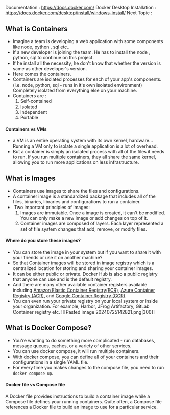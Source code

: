 Documentation : https://docs.docker.com/
Docker Desktop Installation : https://docs.docker.com/desktop/install/windows-install/
Next Topic : 


## **What is Containers**

- Imagine a team is developing a web application with some components like node, python , sql etc.. 
- If a new developer is joining the team. He has to install the node , python, sql to continue on this project.
- If he install all the necessity, he don't know that whether the version is same as other developer's version.
- Here comes the containers.
- Containers are isolated processes for each of your app's components. (i.e. node, python, sql - runs in it's own isolated environment) Completely isolated from everything else on your machine.
- Containers are : 
	1. Self-contained
	2. Isolated
	3. Independent
	4. Portable
#### Containers vs VMs
- a VM is an entire operating system with its own kernel, hardware...  Running a VM only to isolate a single application is a lot of overhead.
- But a container is simply an isolated process with all of the files it needs to run. If you run multiple containers, they all share the same kernel, allowing you to run more applications on less infrastructure.

## **What is Images**

- Containers use images to share the files and configurations.
- A container image is a standardized package that includes all of the files, binaries, libraries and configurations to run a container.
-  Two important principles of images:
	1. Images are immutable. Once a image is created, it can't be modified. You can only make a new image or add changes on top of it.
	2. Container images are composed of layers. Each layer represented a set of file system changes that add, remove, or modify files.

#### Where do you store these images?

- You can store the image in your system but if you want to share it with your friends or use it on another machine?
- So that Container images will be stored in image registry which is a centralized location for storing and sharing your container images.
- It can be either public or private. Docker Hub is also a public registry that anyone can use and is the default registry.
- And there are many other available container registers available including [Amazon Elastic Container Registry(ECR)](https://aws.amazon.com/ecr/), [Azure Container Registry (ACR)](https://azure.microsoft.com/en-in/products/container-registry), and [Google Container Registry (GCR)](https://cloud.google.com/artifact-registry).
- You can even run your private registry on your local system or inside your organization. For example, Harbor, JFrog Artifactory, GitLab Container registry etc.
	![[Pasted image 20240725142821.png|300]]

## What is Docker Compose?

- You're wanting to do something more complicated - run databases, message queues, caches, or a variety of other services.
- You can use docker compose, it will run multiple containers.
- With docker compose, you can define all of your containers and their configurations in a single YAML file.
- For every time you makes changes to the compose file, you need to run `docker compose up`.

#### Docker file vs Compose file

A Docker file provides instructions to build a container image while a Compose file defines your running containers. Quite often, a Compose file references a Docker file to build an image to use for a particular service.
